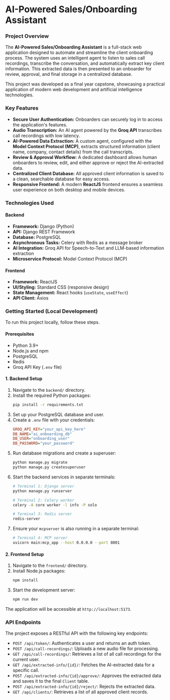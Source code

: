 # AI-Powered Sales/Onboarding Assistant

### Project Overview

The **AI-Powered Sales/Onboarding Assistant** is a full-stack web application designed to automate and streamline the client onboarding process. The system uses an intelligent agent to listen to sales call recordings, transcribe the conversation, and automatically extract key client information. This extracted data is then presented to an onboarder for review, approval, and final storage in a centralized database.

This project was developed as a final year capstone, showcasing a practical application of modern web development and artificial intelligence technologies.

### Key Features

* **Secure User Authentication:** Onboarders can securely log in to access the application's features.
* **Audio Transcription:** An AI agent powered by the **Groq API** transcribes call recordings with low latency.
* **AI-Powered Data Extraction:** A custom agent, configured with the **Model Context Protocol (MCP)**, extracts structured information (client name, company, contact details) from the call transcripts.
* **Review & Approval Workflow:** A dedicated dashboard allows human onboarders to review, edit, and either approve or reject the AI-extracted data.
* **Centralized Client Database:** All approved client information is saved to a clean, searchable database for easy access.
* **Responsive Frontend:** A modern **ReactJS** frontend ensures a seamless user experience on both desktop and mobile devices.

### Technologies Used

#### Backend
* **Framework:** Django (Python)
* **API:** Django REST Framework
* **Database:** PostgreSQL
* **Asynchronous Tasks:** Celery with Redis as a message broker
* **AI Integration:** Groq API for Speech-to-Text and LLM-based information extraction
* **Microservice Protocol:** Model Context Protocol (MCP)

#### Frontend
* **Framework:** ReactJS
* **UI/Styling:** Standard CSS (responsive design)
* **State Management:** React hooks (`useState`, `useEffect`)
* **API Client:** Axios

### Getting Started (Local Development)

To run this project locally, follow these steps.

#### Prerequisites
* Python 3.9+
* Node.js and npm
* PostgreSQL
* Redis
* Groq API Key (`.env` file)

#### 1. Backend Setup
1.  Navigate to the `backend/` directory.
2.  Install the required Python packages:
    ```bash
    pip install -r requirements.txt
    ```
3.  Set up your PostgreSQL database and user.
4.  Create a `.env` file with your credentials:
    ```ini
    GROQ_API_KEY="your_api_key_here"
    DB_NAME="ai_onboarding_db"
    DB_USER="onboarding_user"
    DB_PASSWORD="your_password"
    ```
5.  Run database migrations and create a superuser:
    ```bash
    python manage.py migrate
    python manage.py createsuperuser
    ```
6.  Start the backend services in separate terminals:
    ```bash
    # Terminal 1: Django server
    python manage.py runserver

    # Terminal 2: Celery worker
    celery -A core worker -l info -P solo

    # Terminal 3: Redis server
    redis-server
    ```
7.  Ensure your `mcpserver` is also running in a separate terminal:
    ```bash
    # Terminal 4: MCP server
    uvicorn main:mcp_app --host 0.0.0.0 --port 8001
    ```

#### 2. Frontend Setup
1.  Navigate to the `frontend/` directory.
2.  Install Node.js packages:
    ```bash
    npm install
    ```
3.  Start the development server:
    ```bash
    npm run dev
    ```

The application will be accessible at `http://localhost:5173`.

### API Endpoints

The project exposes a RESTful API with the following key endpoints:

* `POST /api/token/`: Authenticates a user and returns an auth token.
* `POST /api/call-recordings/`: Uploads a new audio file for processing.
* `GET /api/call-recordings/`: Retrieves a list of all call recordings for the current user.
* `GET /api/extracted-info/{id}/`: Fetches the AI-extracted data for a specific call.
* `POST /api/extracted-info/{id}/approve/`: Approves the extracted data and saves it to the final `Client` table.
* `POST /api/extracted-info/{id}/reject/`: Rejects the extracted data.
* `GET /api/clients/`: Retrieves a list of all approved client records.